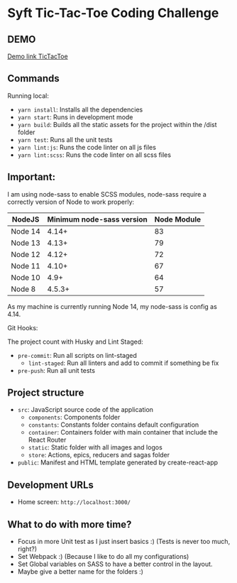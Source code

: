 # Syft Tic-Tac-Toe Coding Challenge

## DEMO 

[Demo link TicTacToe](https://alexspadlo.github.io/syftfe/)

## Commands

Running local:

 - `yarn install`: Installs all the dependencies
 - `yarn start`: Runs in development mode
 - `yarn build`: Builds all the static assets for the project within the /dist folder
 - `yarn test`: Runs all the unit tests
 - `yarn lint:js`: Runs the code linter on all js files
 - `yarn lint:scss`: Runs the code linter on all scss files

## Important:

I am using node-sass to enable SCSS modules, node-sass require a correctly version of Node to work properly:

NodeJS  | Minimum node-sass version | Node Module
--------|--------------------------|------------
Node 14 | 4.14+                    | 83
Node 13 | 4.13+                    | 79
Node 12 | 4.12+                    | 72
Node 11 | 4.10+                    | 67
Node 10 | 4.9+                     | 64
Node 8  | 4.5.3+                   | 57

As my machine is currently running Node 14, my node-sass is config as 4.14.

Git Hooks:

The project count with Husky and Lint Staged:
 - `pre-commit`: Run all scripts on lint-staged
    - `lint-staged`: Run all linters and add to commit if something be fix
 - `pre-push`: Run all unit tests

## Project structure

 - `src`: JavaScript source code of the application
   - `components`: Components folder
   - `constants`: Constants folder contains default configuration
   - `container`: Containers folder with main container that include the React Router
   - `static`: Static folder with all images and logos
   - `store`: Actions, epics, reducers and sagas folder
 - `public`: Manifest and HTML template generated by create-react-app

## Development URLs

- Home screen: `http://localhost:3000/`

## What to do with more time?

 - Focus in more Unit test as I just insert basics :) (Tests is never too much, right?)
 - Set Webpack :) (Because I like to do all my configurations)
 - Set Global variables on SASS to have a better control in the layout.
 - Maybe give a better name for the folders :)